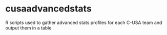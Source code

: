 # cusaadvancedstats
R scripts used to gather advanced stats profiles for each C-USA team and output them in a table
